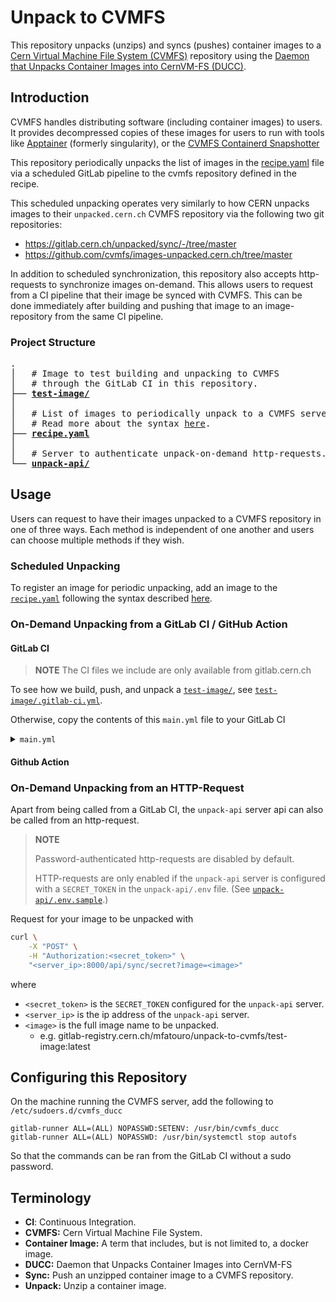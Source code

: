 # Unpack to CVMFS

This repository unpacks (unzips) and syncs (pushes) container images to a [Cern Virtual Machine File System (CVMFS)](https://cvmfs.readthedocs.io/en/stable/) repository using the [Daemon that Unpacks Container Images into CernVM-FS (DUCC)](https://cvmfs.readthedocs.io/en/stable/cpt-ducc.html).

## Introduction

CVMFS handles distributing software (including container images) to users.
It provides decompressed copies of these images for users to run with tools like [Apptainer](https://apptainer.org/) (formerly singularity), or the [CVMFS Containerd Snapshotter](https://github.com/cvmfs/cvmfs/tree/devel/snapshotter)

This repository periodically unpacks the list of images in the [recipe.yaml](recipe.yaml) file via a scheduled GitLab pipeline to the cvmfs repository defined in the recipe.

This scheduled unpacking operates very similarly to how CERN unpacks images to their `unpacked.cern.ch` CVMFS repository via the following two git repositories:

- https://gitlab.cern.ch/unpacked/sync/-/tree/master
- https://github.com/cvmfs/images-unpacked.cern.ch/tree/master

In addition to scheduled synchronization, this repository also accepts http-requests to synchronize images on-demand.
This allows users to request from a CI pipeline that their image be synced with CVMFS.
This can be done immediately after building and pushing that image to an image-repository from the same CI pipeline.

### Project Structure

<pre>
.
│   # Image to test building and unpacking to CVMFS
│   # through the GitLab CI in this repository.
├── <b><a href=test-image>test-image/</a></b>
│
│   # List of images to periodically unpack to a CVMFS server.
│   # Read more about the syntax <a href=https://cvmfs.readthedocs.io/en/stable/cpt-containers.html#image-wishlist-syntax>here</a>.
├── <b><a href=recipe.yaml>recipe.yaml</a></b>
│
│   # Server to authenticate unpack-on-demand http-requests.
└── <b><a href=unpack-api>unpack-api/</a></b>
</pre>

## Usage

Users can request to have their images unpacked to a CVMFS repository in one of three ways. Each method is independent of one another and users can choose multiple methods if they wish.

### Scheduled Unpacking

To register an image for periodic unpacking, add an image to the [`recipe.yaml`](recipe.yaml) following the syntax described [here](https://cvmfs.readthedocs.io/en/stable/cpt-containers.html#image-wishlist-syntax).

### On-Demand Unpacking from a GitLab CI / GitHub Action

#### GitLab CI

> **NOTE** The CI files we include are only available from gitlab.cern.ch

To see how we build, push, and unpack a [`test-image/`](test-image), see [`test-image/.gitlab-ci.yml`](test-image/.gitlab-ci.yml).

Otherwise, copy the contents of this `main.yml` file to your GitLab CI

<details>
<summary> <code>main.yml</code></summary>

```yaml
include:
  - project: 'ci-tools/container-image-ci-templates'
    file: 'kaniko-image.gitlab-ci.yml'
  - project: 'mfatouro/unpack-to-cvmfs'
    file: 'unpack-api.gitlab-ci.yml'


stages:
  - build
  - notify


variables:
  IMAGE_TEST_IMAGE: "${CI_REGISTRY_IMAGE}:${CI_COMMIT_SHORT_SHA}"


build_and_push_test-image:
  stage: build
  extends: .build_kaniko
  rules:
    - if: $CI_PIPELINE_SOURCE == "push"
  tags:  # overrides the tags of .build_kaniko
    - docker
  variables:
    REGISTRY_IMAGE_PATH: "${IMAGE_TEST_IMAGE}"
    PUSH_IMAGE: "true"


notify_ducc_test-image:
  stage: notify
  extends: .notify_ducc
  rules:
    - if: $CI_PIPELINE_SOURCE == "push"
  tags:
    - shell
    - authentication-server
  variables:
    IMAGE: "${IMAGE_UNPACK_API}"
    EXTRA_TAGS: 'latest'
    AUTHENTICATION_SERVER: 0.0.0.0
```

</details>

#### Github Action

### On-Demand Unpacking from an HTTP-Request

Apart from being called from a GitLab CI, the `unpack-api` server api can also be called from an http-request.

> **NOTE**
>
> Password-authenticated http-requests are disabled by default.
>
> HTTP-requests are only enabled if the `unpack-api` server is configured with
> a `SECRET_TOKEN` in the `unpack-api/.env` file.
> (See [`unpack-api/.env.sample`](unpack-api/.env.sample).)

Request for your image to be unpacked with

```bash
curl \
    -X "POST" \
    -H "Authorization:<secret_token>" \
    "<server_ip>:8000/api/sync/secret?image=<image>"
```

where

- `<secret_token>` is the `SECRET_TOKEN` configured for the `unpack-api` server.
- `<server_ip>` is the ip address of the `unpack-api` server.
- `<image>` is the full image name to be unpacked.
  - e.g. gitlab-registry.cern.ch/mfatouro/unpack-to-cvmfs/test-image:latest

## Configuring this Repository

On the machine running the CVMFS server, add the following to `/etc/sudoers.d/cvmfs_ducc`

```
gitlab-runner ALL=(ALL) NOPASSWD:SETENV: /usr/bin/cvmfs_ducc
gitlab-runner ALL=(ALL) NOPASSWD: /usr/bin/systemctl stop autofs
```

So that the commands can be ran from the GitLab CI without a sudo password.

## Terminology

- **CI**: Continuous Integration.
- **CVMFS:** Cern Virtual Machine File System.
- **Container Image:** A term that includes, but is not limited to, a docker image.
- **DUCC:** Daemon that Unpacks Container Images into CernVM-FS
- **Sync:** Push an unzipped container image to a CVMFS repository.
- **Unpack:** Unzip a container image.
